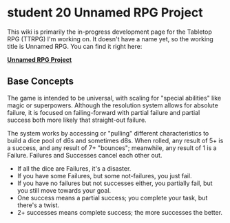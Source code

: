 # student 20 Unnamed RPG Project

This wiki is primarily the in-progress development page for the Tabletop RPG (TTRPG) I'm working on. It doesn't have a name yet, so the working title is Unnamed RPG. You can find it right here:

**[Unnamed RPG Project](system/HBCore.md)**

## Base Concepts

The game is intended to be universal, with scaling for "special abilities" like magic or superpowers. Although the resolution system allows for absolute failure, it is focused on failing-forward with partial failure and partial success both more likely that straight-out failure.

The system works by accessing or "pulling" different characteristics to build a dice pool of d6s and sometimes d8s. When rolled, any result of 5+ is a success, and any result of 7+ "bounces"; meanwhile, any result of 1 is a Failure. Failures and Successes cancel each other out.

- If all the dice are Failures, it's a disaster.
- If you have some Failures, but some not-failures, you just fail.
- If you have no failures but not successes either, you partially fail, but you still move towards your goal.
- One success means a partial success; you complete your task, but there's a twist.
- 2+ successes means complete success; the more successes the better.
